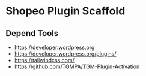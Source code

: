 # Shopeo Plugin Scaffold

## Depend Tools

- https://developer.wordpress.org
- https://developer.wordpress.org/plugins/
- https://tailwindcss.com/
- https://github.com/TGMPA/TGM-Plugin-Activation
